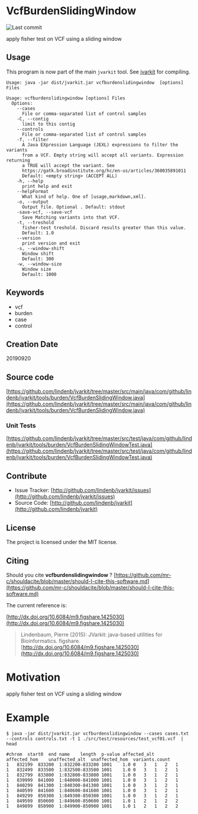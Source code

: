 # VcfBurdenSlidingWindow

![Last commit](https://img.shields.io/github/last-commit/lindenb/jvarkit.png)

apply fisher test on VCF using a sliding window


## Usage


This program is now part of the main `jvarkit` tool. See [jvarkit](JvarkitCentral.md) for compiling.


```
Usage: java -jar dist/jvarkit.jar vcfburdenslidingwindow  [options] Files

Usage: vcfburdenslidingwindow [options] Files
  Options:
    --cases
      File or comma-separated list of control samples
    -C, --contig
      limit to this contig
    --controls
      File or comma-separated list of control samples
    -f, --filter
      A Java EXpression Language (JEXL) expressions to filter the variants 
      from a VCF. Empty string will accept all variants. Expression returning 
      a TRUE will accept the variant. See 
      https://gatk.broadinstitute.org/hc/en-us/articles/360035891011 
      Default: <empty string> (ACCEPT ALL)
    -h, --help
      print help and exit
    --helpFormat
      What kind of help. One of [usage,markdown,xml].
    -o, --output
      Output file. Optional . Default: stdout
    -save-vcf, --save-vcf
      Save Matching variants into that VCF.
    -t, --treshold
      fisher-test treshold. Discard results greater than this value.
      Default: 1.0
    --version
      print version and exit
    -s, --window-shift
      Window shift
      Default: 300
    -w, --window-size
      Window size
      Default: 1000

```


## Keywords

 * vcf
 * burden
 * case
 * control



## Creation Date

20190920

## Source code 

[https://github.com/lindenb/jvarkit/tree/master/src/main/java/com/github/lindenb/jvarkit/tools/burden/VcfBurdenSlidingWindow.java](https://github.com/lindenb/jvarkit/tree/master/src/main/java/com/github/lindenb/jvarkit/tools/burden/VcfBurdenSlidingWindow.java)

### Unit Tests

[https://github.com/lindenb/jvarkit/tree/master/src/test/java/com/github/lindenb/jvarkit/tools/burden/VcfBurdenSlidingWindowTest.java](https://github.com/lindenb/jvarkit/tree/master/src/test/java/com/github/lindenb/jvarkit/tools/burden/VcfBurdenSlidingWindowTest.java)


## Contribute

- Issue Tracker: [http://github.com/lindenb/jvarkit/issues](http://github.com/lindenb/jvarkit/issues)
- Source Code: [http://github.com/lindenb/jvarkit](http://github.com/lindenb/jvarkit)

## License

The project is licensed under the MIT license.

## Citing

Should you cite **vcfburdenslidingwindow** ? [https://github.com/mr-c/shouldacite/blob/master/should-I-cite-this-software.md](https://github.com/mr-c/shouldacite/blob/master/should-I-cite-this-software.md)

The current reference is:

[http://dx.doi.org/10.6084/m9.figshare.1425030](http://dx.doi.org/10.6084/m9.figshare.1425030)

> Lindenbaum, Pierre (2015): JVarkit: java-based utilities for Bioinformatics. figshare.
> [http://dx.doi.org/10.6084/m9.figshare.1425030](http://dx.doi.org/10.6084/m9.figshare.1425030)


# Motivation

apply fisher test on VCF using a sliding window

# Example

```
$ java -jar dist/jvarkit.jar vcfburdenslidingwindow --cases cases.txt --controls controls.txt -t 1 ./src/test/resources/test_vcf01.vcf  | head

#chrom	start0	end	name	length	p-value	affected_alt	affected_hom	unaffected_alt	unaffected_hom	variants.count
1	832199	833200	1:832200-833200	1001	1.0	0	3	1	2	1
1	832499	833500	1:832500-833500	1001	1.0	0	3	1	2	1
1	832799	833800	1:832800-833800	1001	1.0	0	3	1	2	1
1	839999	841000	1:840000-841000	1001	1.0	0	3	1	2	1
1	840299	841300	1:840300-841300	1001	1.0	0	3	1	2	1
1	840599	841600	1:840600-841600	1001	1.0	0	3	1	2	1
1	849299	850300	1:849300-850300	1001	1.0	0	3	1	2	1
1	849599	850600	1:849600-850600	1001	1.0	1	2	1	2	2
1	849899	850900	1:849900-850900	1001	1.0	1	2	1	2	2
```


